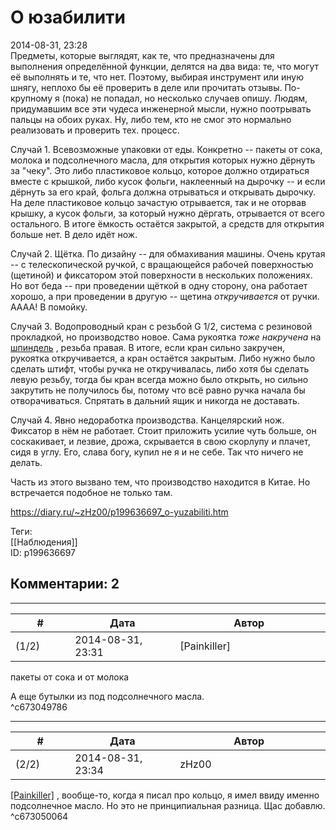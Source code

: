 О юзабилити
===========

  
2014-08-31, 23:28  
 Предметы, которые выглядят, как те, что предназначены для выполнения определённой функции, делятся на два вида: те, что могут её выполнять и те, что нет. Поэтому, выбирая инструмент или иную шнягу, неплохо бы её проверить в деле или прочитать отзывы. По-крупному я (пока) не попадал, но несколько случаев опишу. Людям, придумавшим все эти чудеса инженерной мысли, нужно поотрывать пальцы на обоих руках. Ну, либо тем, кто не смог это нормально реализовать и проверить тех. процесс.   
   
 Случай 1. Всевозможные упаковки от еды. Конкретно -- пакеты от сока, молока и подсолнечного масла, для открытия которых нужно дёрнуть за "чеку". Это либо пластиковое кольцо, которое должно отдираться вместе с крышкой, либо кусок фольги, наклеенный на дырочку -- и если дёрнуть за его край, фольга должна отрываться и открывать дырочку. На деле пластиковое кольцо зачастую отрывается, так и не оторвав крышку, а кусок фольги, за который нужно дёргать, отрывается от всего остального. В итоге ёмкость остаётся закрытой, а средств для открытия больше нет. В дело идёт нож.   
   
 Случай 2. Щётка. По дизайну -- для обмахивания машины. Очень крутая -- с телескопической ручкой, с вращающейся рабочей поверхностью (щетиной) и фиксатором этой поверхности в нескольких положениях. Но вот беда -- при проведении щёткой в одну сторону, она работает хорошо, а при проведении в другую -- щетина  *откручивается*  от ручки. АААА! В помойку.   
   
 Случай 3. Водопроводный кран с резьбой G 1/2, система с резиновой прокладкой, но производство новое. Сама рукоятка  *тоже накручена*  на  [шпиндель](pics/1a21fba37ba0.jpg)  , резьба правая. В итоге, если кран сильно закручен, рукоятка откручивается, а кран остаётся закрытым. Либо нужно было сделать штифт, чтобы ручка не откручивалась, либо хотя бы сделать левую резьбу, тогда бы кран всегда можно было открыть, но сильно закрутить не получилось бы, потому что всё равно ручка начала бы отворачиваться. Спрятать в дальний ящик и никогда не доставать.   
   
 Случай 4. Явно недоработка производства. Канцелярский нож. Фиксатор в нём не работает. Стоит приложить усилие чуть больше, он соскакивает, и лезвие, дрожа, скрывается в свою скорлупу и плачет, сидя в углу. Его, слава богу, купил не я и не себе. Так что ничего не делать.   
   
 Часть из этого вызвано тем, что производство находится в Китае. Но встречается подобное не только там.   
  
<https://diary.ru/~zHz00/p199636697_o-yuzabiliti.htm>  
  
Теги:  
[[Наблюдения]]  
ID: p199636697  


Комментарии: 2
--------------

  


---



|         #         |              Дата              |                     Автор                     |           ID           |
| --- | --- | --- | --- |
| (1/2) | 2014-08-31, 23:31 | [Painkiller] | c673049786 |

  
  пакеты от сока и от молока    
   
 А еще бутылки из под подсолнечного масла.   
 ^c673049786

---



|         #         |              Дата              |                     Автор                     |           ID           |
| --- | --- | --- | --- |
| (2/2) | 2014-08-31, 23:34 | zHz00 | c673050064 |

  
  [[Painkiller]](http://Painkiller00.diary.ru "12 витаминов")  , вообще-то, когда я писал про кольцо, я имел ввиду именно подсолнечное масло. Но это не принципиальная разница. Щас добавлю.   
 ^c673050064